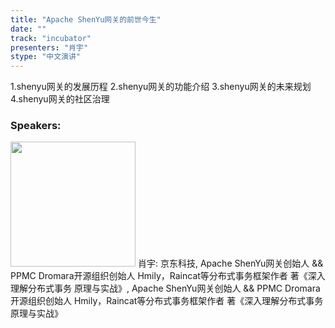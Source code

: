 ```yaml
---
title: "Apache ShenYu网关的前世今生"
date: "" 
track: "incubator"
presenters: "肖宇"
stype: "中文演讲"
---
```

1.shenyu网关的发展历程
2.shenyu网关的功能介绍
3.shenyu网关的未来规划
4.shenyu网关的社区治理
 ### Speakers: 
 <img src="images/speaker/1024.png" width="200" />
 肖宇: 京东科技, Apache ShenYu网关创始人 && PPMC
Dromara开源组织创始人
Hmily，Raincat等分布式事务框架作者
著《深入理解分布式事务 原理与实战》, Apache ShenYu网关创始人 && PPMC
Dromara开源组织创始人
Hmily，Raincat等分布式事务框架作者
著《深入理解分布式事务 原理与实战》
 